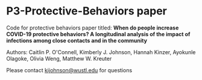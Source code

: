 # P3-Protective-Behaviors paper
Code for protective behaviors paper titled: **When do people increase COVID-19 protective behaviors? A longitudinal analysis of the impact of infections among close contacts and in the community**

Authors: Caitlin P. O'Connell, Kimberly J. Johnson, Hannah Kinzer, Ayokunle Olagoke, Olivia Weng, Matthew W. Kreuter

Please contact kijohnson@wustl.edu for questions
